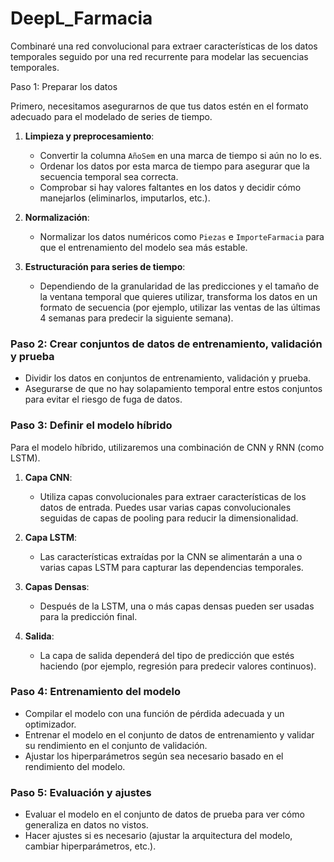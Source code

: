 # DeepL_Farmacia

Combinaré una red convolucional para extraer características de los datos temporales seguido por una red recurrente para modelar las secuencias temporales.


Paso 1: Preparar los datos

Primero, necesitamos asegurarnos de que tus datos estén en el formato adecuado para el modelado de series de tiempo.

1. **Limpieza y preprocesamiento**:
   - Convertir la columna `AñoSem` en una marca de tiempo si aún no lo es.
   - Ordenar los datos por esta marca de tiempo para asegurar que la secuencia temporal sea correcta.
   - Comprobar si hay valores faltantes en los datos y decidir cómo manejarlos (eliminarlos, imputarlos, etc.).

2. **Normalización**:
   - Normalizar los datos numéricos como `Piezas` e `ImporteFarmacia` para que el entrenamiento del modelo sea más estable.

3. **Estructuración para series de tiempo**:
   - Dependiendo de la granularidad de las predicciones y el tamaño de la ventana temporal que quieres utilizar, transforma los datos en un formato de secuencia (por ejemplo, utilizar las ventas de las últimas 4 semanas para predecir la siguiente semana).

### Paso 2: Crear conjuntos de datos de entrenamiento, validación y prueba

- Dividir los datos en conjuntos de entrenamiento, validación y prueba.
- Asegurarse de que no hay solapamiento temporal entre estos conjuntos para evitar el riesgo de fuga de datos.

### Paso 3: Definir el modelo híbrido

Para el modelo híbrido, utilizaremos una combinación de CNN y RNN (como LSTM).

1. **Capa CNN**:
   - Utiliza capas convolucionales para extraer características de los datos de entrada. Puedes usar varias capas convolucionales seguidas de capas de pooling para reducir la dimensionalidad.

2. **Capa LSTM**:
   - Las características extraídas por la CNN se alimentarán a una o varias capas LSTM para capturar las dependencias temporales.

3. **Capas Densas**:
   - Después de la LSTM, una o más capas densas pueden ser usadas para la predicción final.

4. **Salida**:
   - La capa de salida dependerá del tipo de predicción que estés haciendo (por ejemplo, regresión para predecir valores continuos).

### Paso 4: Entrenamiento del modelo

- Compilar el modelo con una función de pérdida adecuada y un optimizador.
- Entrenar el modelo en el conjunto de datos de entrenamiento y validar su rendimiento en el conjunto de validación.
- Ajustar los hiperparámetros según sea necesario basado en el rendimiento del modelo.

### Paso 5: Evaluación y ajustes

- Evaluar el modelo en el conjunto de datos de prueba para ver cómo generaliza en datos no vistos.
- Hacer ajustes si es necesario (ajustar la arquitectura del modelo, cambiar hiperparámetros, etc.).
